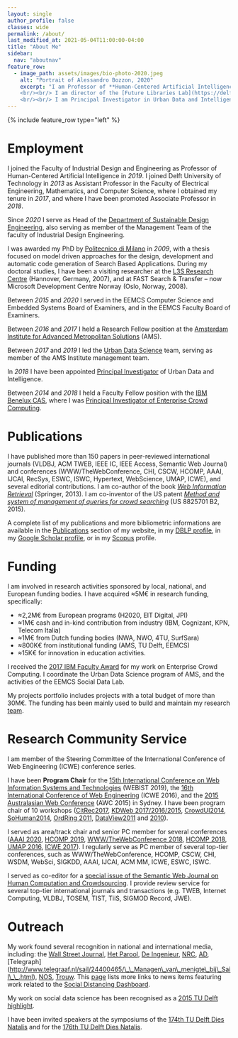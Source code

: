 ```yaml
---
layout: single
author_profile: false
classes: wide
permalink: /about/
last_modified_at: 2021-05-04T11:00:00-04:00
title: "About Me"
sidebar:
  nav: "aboutnav"
feature_row:
  - image_path: assets/images/bio-photo-2020.jpeg
    alt: "Portrait of Alessandro Bozzon, 2020"
    excerpt: "I am Professor of **Human-Centered Artificial Intelligence**, co-leading the [Knowledge and Intelligence Design](https://www.tudelft.nl/en/ide/about-ide/departments/sustainable-design-engineering/section-intelligence) (KInD) group, [Department of Sustainable Design Engineering](https://www.tudelft.nl/en/ide/about-ide/departments/design-engineering/), [Faculty of Industrial Design Engineering](https://www.tudelft.nl/en/ide/) (IDE); and part-time professor with the [Department of Software Technology](https://www.tudelft.nl/ewi/over-de-faculteit/afdelingen/software-technology/) of the [Faculty of Electrical Engineering, Mathematics, and Computer Science](https://www.tudelft.nl/en/eemcs/) (EEMCS) of [Delft University of Technology](https://www.tudelft.nl). As of November 2020, I serve as head of the [Department of Sustainable Design Engineering](https://www.tudelft.nl/en/ide/about-ide/departments/design-engineering/).
    <br/><br/> I am director of the [Future Libraries Lab](https://delftdesignlabs.org/future-libraries-lab/), a collaboration with the [Royal Library of The Netherlands](https://www.kb.nl). 
    <br/><br/> I am Principal Investigator in Urban Data and Intelligence at the [Amsterdam Institute for Advanced Metropolitan Solutions](https://www.ams-institute.org). I am an active member of the [Delft Data Science](https://www.tudelft.nl/ewi/samenwerken/delft-data-science/) initiative, where I am actively involved in activities pertaining to the _Social Data Science_ work line; and of the Leiden-Delft-Erasmus [BOLD (Big, Open and Linked Data) Cities initiative](http://www.centre-for-bold-cities.nl/home)."
---
```


{% include feature_row type="left" %}

# Employment

I joined the Faculty of Industrial Design and Engineering as Professor of Human-Centered Artificial Intelligence in _2019_. I joined Delft University of Technology in _2013_ as Assistant Professor in the Faculty of Electrical Engineering, Mathematics, and Computer Science, where I obtained my tenure in _2017_, and where I have been promoted Associate Professor in _2018_. 

Since _2020_ I serve as Head of the [Department of Sustainable Design Engineering](https://www.tudelft.nl/en/ide/about-ide/departments/design-engineering/), also serving as member of the Management Team of the faculty of Industrial Design Engineering.

I was awarded my PhD by [Politecnico di Milano](http://www.polimi.it) in _2009_, with a thesis focused on model driven approaches for the design, development and automatic code generation of Search Based Applications. During my doctoral studies, I have been a visiting researcher at the [L3S Research Centre](http://www.l3s.de) (Hannover, Germany, 2007), and at FAST Search & Transfer – now Microsoft Development Centre Norway (Oslo, Norway, 2008).

Between _2015_ and _2020_ I served in the EEMCS Computer Science and Embedded Systems Board of Examiners, and in the EEMCS Faculty Board of Examiners. 

Between _2016_ and _2017_ I held a Research Fellow position at the [Amsterdam Institute for Advanced Metropolitan Solutions](https://www.ams-institute.org) (AMS). 

Between _2017_ and _2019_ I led the [Urban Data Science](https://www.ams-institute.org/urban-data/) team, serving as member of the AMS Institute  management team. 

In _2018_ I have been appointed [Principal Investigator](https://www.ams-institute.org/about-ams/team/principal-investigators/) of Urban Data and Intelligence.

Between _2014_ and _2018_ I held a Faculty Fellow position with the [IBM Benelux CAS](http://www.research.ibm.com/university/cas/benelux/index.html), where I was [Principal Investigator of Enterprise Crowd Computing](http://www.research.ibm.com/university/cas/benelux/team.html).

# Publications

I have published more than 150 papers in peer-reviewed international journals (VLDBJ, ACM TWEB, IEEE IC, IEEE Access, Semantic Web Journal) and conferences (WWW/TheWebConference, CHI, CSCW, HCOMP, AAAI, IJCAI, RecSys, ESWC, ISWC, Hypertext, WebScience, UMAP, ICWE), and several editorial contributions. I am co-author of the book [_Web Information Retrieval_](http://www.springer.com/gp/book/9783642393136) (Springer, 2013). I am co-inventor of the US patent [_Method and system of management of queries for crowd searching_](https://patents.google.com/patent/US8825701B2/en) (US 8825701 B2, 2015).

A complete list of my publications and more bibliometric informations are available in the [Publications](/research/publications) section of my website, in my [DBLP profile](http://www.informatik.uni-trier.de/~ley/db/indices/a-tree/b/Bozzon:Alessandro.html),  in my [Google Scholar profile](http://bit.ly/BozzonScholarProfile), or in my [Scopus](http://bit.ly/BozzonScopusProfile) profile.

# Funding

I am involved in research activities sponsored by local, national, and European funding bodies. I have acquired &asymp;5M&euro; in research funding, specifically: 

-  &asymp;2,2M&euro; from European programs (H2020, EIT Digital, JPI)
-  &asymp;1M&euro; cash and in-kind contribution from industry (IBM, Cognizant, KPN, Telecom Italia)
-  &asymp;1M&euro; from Dutch funding bodies (NWA, NWO, 4TU, SurfSara)
-  &asymp;800K&euro; from institutional funding (AMS, TU Delft, EEMCS)
-  &asymp;15K&euro; for innovation in education activities. 


I received the [2017 IBM Faculty Award](https://www.tudelft.nl/en/2017/ewi/alessandro-bozzon-has-won-ibm-2017-faculty-award/) for my work on Enterprise Crowd Computing. I coordinate the Urban Data Science program of AMS, and the activities of the EEMCS Social Data Lab. 

My projects portfolio includes projects with a total budget of more than 30M&euro;.
The funding has been mainly used to build and maintain my research [team](/research/team).


# Research Community Service

I am member of the Steering Committee of the International Conference of Web Engineering (ICWE) conference series. 

I have been **Program Chair** for the [15th International Conference on Web Information Systems and Technologies](http://www.webist.org/ProgramCommittee.aspx) (WEBIST 2019), the [16th International Conference of Web Engineering](https://icwe2016.webengineering.org/organization.html) (ICWE 2016), and the [2015 Australasian Web Conference](https://dblp1.uni-trier.de/db/conf/awc/awc2015.html) (AWC 2015) in Sydney. I have been program chair of 10 workshops ([CitRec2017](https://yangjiera.github.io/citrec2017/), [KDWeb 2017/2016/2015](http://www.iascgroup.it/it/kdweb2018.html), [CrowdUI2014](https://sites.google.com/site/crowdui2014/), [SoHuman2014](https://link.springer.com/chapter/10.1007/978-3-319-15168-7_50), [OrdRing 2011](http://iswc2011.semanticweb.org/workshops/ordering-and-reasoning/index.html), [DataView2011](https://dl.acm.org/citation.cfm?doid=2076006.2076017) and [2010](http://www.wikicfp.com/cfp/servlet/event.showcfp?eventid=9632&copyownerid=2)).

I served as area/track chair and senior PC member for several conferences ([AAAI 2020](https://aaai.org/Conferences/AAAI-20/), [HCOMP 2019](https://www.humancomputation.com/2019/organizers.html), [WWW/TheWebConference 2018](https://www2018.thewebconf.org/committees/tracks-chairs/), [HCOMP 2018](https://www.humancomputation.com/2018/organizers.html), [UMAP 2016](https://www.um.org/umap2016/organisation/organising-committee.html), [ICWE 2017](https://icwe2017.webengineering.org)). I regularly serve as PC member of several top-tier conferences, such as WWW/TheWebConference, HCOMP, CSCW, CHI, WSDM, WebSci, SIGKDD, AAAI, IJCAI, ACM MM, ICWE, ESWC, ISWC. 

I served as co-editor for a [special issue of the Semantic Web Journal on Human Computation and Crowdsourcing](https://content.iospress.com/articles/semantic-web/sw292). I provide review service for several top-tier international journals and transactions (e.g. TWEB, Internet Computing, VLDBJ, TOSEM, TIST, TiiS, SIGMOD Record, JWE).

# Outreach

My work found several recognition in national and international media, including: the [Wall Street Journal](http://blogs.wsj.com/cio/2015/07/08/ibm-researchers-try-to-measure-employee-well-being-using-technology/), [Het Parool](https://www.parool.nl/amsterdam/met-mobiele-data-zien-of-de-stemming-omslaat~a4511904/), [De Ingenieur](https://www.deingenieur.nl/tijdschrift), [NRC](http://www.nrcq.nl/2015/09/25/social-glass-twitter-scannen-voor-een-betere-wereld), [AD](http://www.ad.nl/ad/nl/5595/Digitaal/article/detail/4144166/2015/09/17/Sociale-media-zijn-een-sensor-op-de-wereld.dhtml), [Telegraph]
(http://www.telegraaf.nl/sail/24400465/\_\_Managen\_van\_menigte\_bij\_Sail\_\_.html), [NOS](http://nos.nl/uitzending/9132-nos-journaal.html), [Trouw](https://twitter.com/LizzyJongma/status/650549148161298432). This [page](https://www.tudelft.nl/en/2020/io/may/social-distancing-dashboard-on-the-media-map) lists more links to news items featuring work related to the [Social Distancing Dashboard](https://social-glass.tudelft.nl/social-distancing/). 

My work on social data science has been recognised as a [2015 TU Delft highlight](http://j.mp/tudhi15). 

I have been invited speakers at the symposiums of the [174th TU Delft Dies Natalis](https://repository.tudelft.nl/view/MMP/uuid:9e1a7415-db33-4277-b3d3-89cbd13c1b3a/) and for the [176th TU Delft Dies Natalis](https://www.tudelft.nl/actueel/176th-dies-natalis-tu-delft/symposium/).
